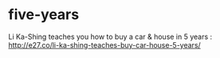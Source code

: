 five-years
==========

Li Ka-Shing teaches you how to buy a car &amp; house in 5 years : http://e27.co/li-ka-shing-teaches-buy-car-house-5-years/
